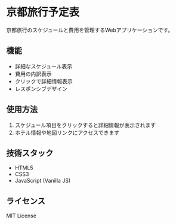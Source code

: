 # 京都旅行予定表

京都旅行のスケジュールと費用を管理するWebアプリケーションです。

## 機能
- 詳細なスケジュール表示
- 費用の内訳表示
- クリックで詳細情報表示
- レスポンシブデザイン

## 使用方法
1. スケジュール項目をクリックすると詳細情報が表示されます
2. ホテル情報や地図リンクにアクセスできます

## 技術スタック
- HTML5
- CSS3
- JavaScript (Vanilla JS)

## ライセンス
MIT License
